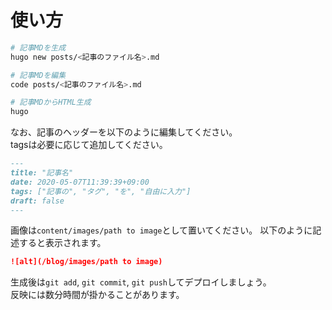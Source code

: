 # 使い方

```sh
# 記事MDを生成
hugo new posts/<記事のファイル名>.md

# 記事MDを編集
code posts/<記事のファイル名>.md

# 記事MDからHTML生成
hugo

```

なお、記事のヘッダーを以下のように編集してください。  
tagsは必要に応じて追加してください。


```md
---
title: "記事名"
date: 2020-05-07T11:39:39+09:00
tags: ["記事の", "タグ", "を", "自由に入力"]
draft: false
---

```

画像は`content/images/path to image`として置いてください。
以下のように記述すると表示されます。

```md
![alt](/blog/images/path to image)
```

生成後は`git add`, `git commit`, `git push`してデプロイしましょう。  
反映には数分時間が掛かることがあります。
